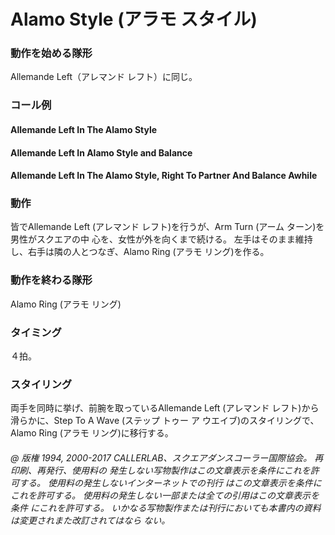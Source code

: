 
# Alamo Style (アラモ スタイル)

### 動作を始める隊形

Allemande Left（アレマンド レフト）に同じ。

### コール例

#### Allemande Left In The Alamo Style
#### Allemande Left In Alamo Style and Balance
#### Allemande Left In The Alamo Style, Right To Partner And Balance Awhile

### 動作

皆でAllemande Left (アレマンド レフト)を行うが、Arm Turn (アーム ターン)を男性がスクエアの中
心を、女性が外を向くまで続ける。 左手はそのまま維持し、右手は隣の人とつなぎ、Alamo Ring
(アラモ リング)を作る。

### 動作を終わる隊形

Alamo Ring (アラモ リング)

### タイミング

４拍。

### スタイリング

両手を同時に挙げ、前腕を取っているAllemande Left (アレマンド レフト)から滑らかに、Step To A
Wave (ステップ トゥー ア ウエイブ)のスタイリングで、Alamo Ring (アラモ リング)に移行する。

###### @ 版権 1994, 2000-2017 CALLERLAB、スクエアダンスコーラー国際協会。 再印刷、再発行、使用料の 発生しない写物製作はこの文章表示を条件にこれを許可する。 使用料の発生しないインターネットでの刊行 はこの文章表示を条件にこれを許可する。 使用料の発生しない一部または全ての引用はこの文章表示を条件 にこれを許可する。 いかなる写物製作または刊行においても本書内の資料は変更されまた改訂されてはなら ない。


